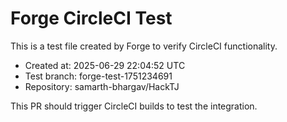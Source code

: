 # Forge CircleCI Test
                
This is a test file created by Forge to verify CircleCI functionality.

- Created at: 2025-06-29 22:04:52 UTC
- Test branch: forge-test-1751234691
- Repository: samarth-bhargav/HackTJ

This PR should trigger CircleCI builds to test the integration.
